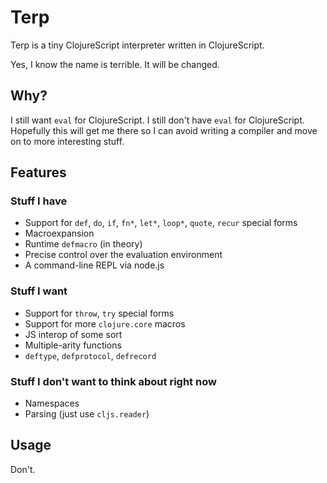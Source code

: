 # Terp

Terp is a tiny ClojureScript interpreter written in ClojureScript.

Yes, I know the name is terrible. It will be changed.

## Why?

I still want `eval` for ClojureScript. I still don't have `eval` for ClojureScript. Hopefully this will get me there so I can avoid writing a compiler and move on to more interesting stuff.

## Features

### Stuff I have
* Support for `def`, `do`, `if`, `fn*`, `let*`, `loop*`, `quote`, `recur` special forms
* Macroexpansion
* Runtime `defmacro` (in theory)
* Precise control over the evaluation environment
* A command-line REPL via node.js

### Stuff I want
* Support for `throw`, `try` special forms
* Support for more `clojure.core` macros
* JS interop of some sort
* Multiple-arity functions
* `deftype`, `defprotocol`, `defrecord`

### Stuff I don't want to think about right now 
* Namespaces
* Parsing (just use `cljs.reader`)

## Usage

Don't.
